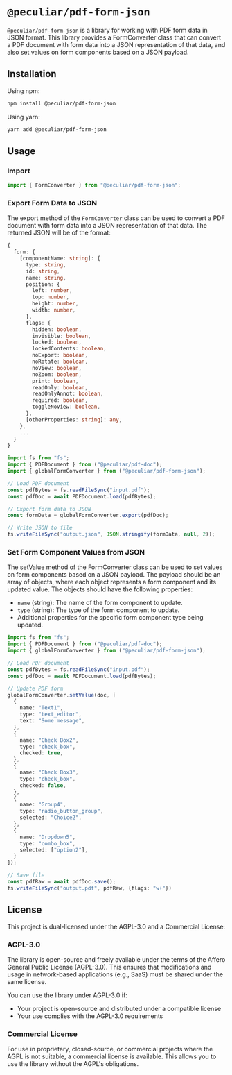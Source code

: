# `@peculiar/pdf-form-json`

`@peculiar/pdf-form-json` is a library for working with PDF form data in JSON format. This library provides a FormConverter class that can convert a PDF document with form data into a JSON representation of that data, and also set values on form components based on a JSON payload.

## Installation

Using npm:

```bash
npm install @peculiar/pdf-form-json
```

Using yarn:

```bash
yarn add @peculiar/pdf-form-json
```

## Usage

### Import

```typescript
import { FormConverter } from "@peculiar/pdf-form-json";
```

### Export Form Data to JSON

The export method of the `FormConverter` class can be used to convert a PDF document with form data into a JSON representation of that data. The returned JSON will be of the format:

```typescript
{
  form: {
    [componentName: string]: {
      type: string,
      id: string,
      name: string,
      position: {
        left: number,
        top: number,
        height: number,
        width: number,
      },
      flags: {
        hidden: boolean,
        invisible: boolean,
        locked: boolean,
        lockedContents: boolean,
        noExport: boolean,
        noRotate: boolean,
        noView: boolean,
        noZoom: boolean,
        print: boolean,
        readOnly: boolean,
        readOnlyAnnot: boolean,
        required: boolean,
        toggleNoView: boolean,
      },
      [otherProperties: string]: any,
    },
    ...
  }
}
```

```typescript
import fs from "fs";
import { PDFDocument } from ("@peculiar/pdf-doc");
import { globalFormConverter } from ("@peculiar/pdf-form-json");

// Load PDF document
const pdfBytes = fs.readFileSync("input.pdf");
const pdfDoc = await PDFDocument.load(pdfBytes);

// Export form data to JSON
const formData = globalFormConverter.export(pdfDoc);

// Write JSON to file
fs.writeFileSync("output.json", JSON.stringify(formData, null, 2));
```

### Set Form Component Values from JSON

The setValue method of the FormConverter class can be used to set values on form components based on a JSON payload. The payload should be an array of objects, where each object represents a form component and its updated value. The objects should have the following properties:

- `name` (string): The name of the form component to update.
- `type` (string): The type of the form component to update.
- Additional properties for the specific form component type being updated.

```typescript
import fs from "fs";
import { PDFDocument } from ("@peculiar/pdf-doc");
import { globalFormConverter } from ("@peculiar/pdf-form-json");

// Load PDF document
const pdfBytes = fs.readFileSync("input.pdf");
const pdfDoc = await PDFDocument.load(pdfBytes);

// Update PDF form
globalFormConverter.setValue(doc, [
  {
    name: "Text1",
    type: "text_editor",
    text: "Some message",
  },
  {
    name: "Check Box2",
    type: "check_box",
    checked: true,
  },
  {
    name: "Check Box3",
    type: "check_box",
    checked: false,
  },
  {
    name: "Group4",
    type: "radio_button_group",
    selected: "Choice2",
  },
  {
    name: "Dropdown5",
    type: "combo_box",
    selected: ["option2"],
  }
]);

// Save file
const pdfRaw = await pdfDoc.save();
fs.writeFileSync("output.pdf", pdfRaw, {flags: "w+"})
```

## License

This project is dual-licensed under the AGPL-3.0 and a Commercial License:

### AGPL-3.0

The library is open-source and freely available under the terms of the Affero General Public License (AGPL-3.0). This ensures that modifications and usage in network-based applications (e.g., SaaS) must be shared under the same license.

You can use the library under AGPL-3.0 if:

- Your project is open-source and distributed under a compatible license
- Your use complies with the AGPL-3.0 requirements

### Commercial License

For use in proprietary, closed-source, or commercial projects where the AGPL is not suitable, a commercial license is available. This allows you to use the library without the AGPL's obligations.

